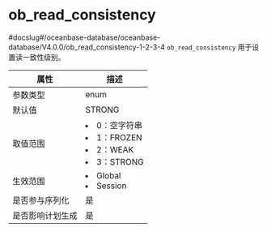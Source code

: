 ob_read_consistency 
========================================
#docslug#/oceanbase-database/oceanbase-database/V4.0.0/ob_read_consistency-1-2-3-4
`ob_read_consistency` 用于设置读一致性级别。


|  **属性**  |                                                                                                **描述**                                                                                                 |
|----------|-------------------------------------------------------------------------------------------------------------------------------------------------------------------------------------------------------|
| 参数类型     | enum                                                                                                                                                                                                  |
| 默认值      | STRONG                                                                                                                                                                                                |
| 取值范围     | <li> 0：空字符串   <li> 1：FROZEN   <li> 2：WEAK   <li> 3：STRONG    |
| 生效范围     | <li> Global   <li> Session                                                                                               |
| 是否参与序列化  | 是                                                                                                                                                                                                     |
| 是否影响计划生成 | 是                                                                                                                                                                                                     |



